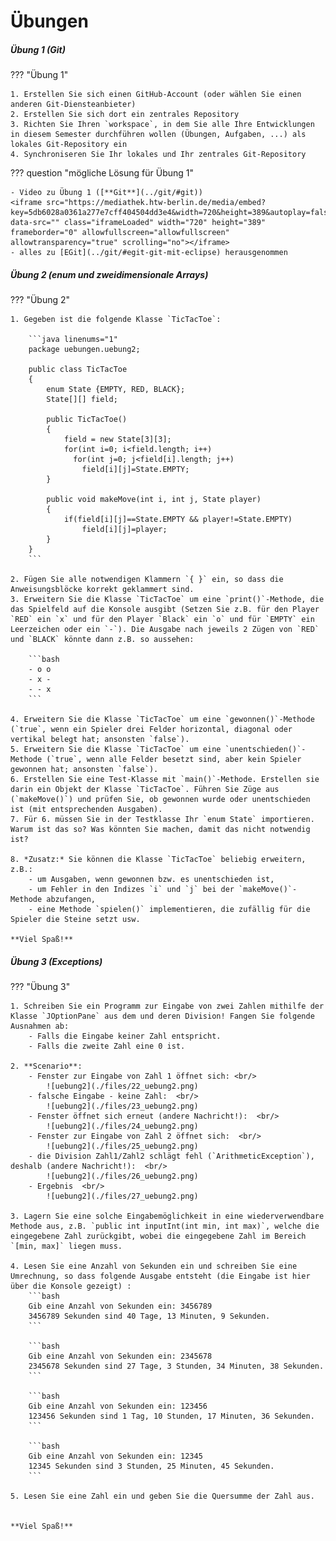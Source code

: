 # Übungen

##### Übung 1 (Git)

??? "Übung 1"

	1. Erstellen Sie sich einen GitHub-Account (oder wählen Sie einen anderen Git-Diensteanbieter)
	2. Erstellen Sie sich dort ein zentrales Repository 
	3. Richten Sie Ihren `workspace`, in dem Sie alle Ihre Entwicklungen in diesem Semester durchführen wollen (Übungen, Aufgaben, ...) als lokales Git-Repository ein
	4. Synchroniseren Sie Ihr lokales und Ihr zentrales Git-Repository


??? question "mögliche Lösung für Übung 1"

	- Video zu Übung 1 ([**Git**](../git/#git))
	<iframe src="https://mediathek.htw-berlin.de/media/embed?key=5db6028a0361a277e7cff404504dd3e4&width=720&height=389&autoplay=false&autolightsoff=false&loop=false&chapters=false&related=false&responsive=false&t=0" data-src="" class="iframeLoaded" width="720" height="389" frameborder="0" allowfullscreen="allowfullscreen" allowtransparency="true" scrolling="no"></iframe>
	- alles zu [EGit](../git/#egit-git-mit-eclipse) herausgenommen

##### Übung 2 (enum und zweidimensionale Arrays)

??? "Übung 2"

	1. Gegeben ist die folgende Klasse `TicTacToe`:

		```java linenums="1"
		package uebungen.uebung2;

		public class TicTacToe 
		{
			enum State {EMPTY, RED, BLACK};
			State[][] field;

			public TicTacToe()
			{
				field = new State[3][3];
				for(int i=0; i<field.length; i++)
				  for(int j=0; j<field[i].length; j++)
				  	field[i][j]=State.EMPTY;
			}

			public void makeMove(int i, int j, State player)
			{
				if(field[i][j]==State.EMPTY && player!=State.EMPTY)   
					field[i][j]=player;
			}
		}
		```
	
	2. Fügen Sie alle notwendigen Klammern `{ }` ein, so dass die Anweisungsblöcke korrekt geklammert sind. 
	3. Erweitern Sie die Klasse `TicTacToe` um eine `print()`-Methode, die das Spielfeld auf die Konsole ausgibt (Setzen Sie z.B. für den Player `RED` ein `x` und für den Player `Black` ein `o` und für `EMPTY` ein Leerzeichen oder ein `-`). Die Ausgabe nach jeweils 2 Zügen von `RED` und `BLACK` könnte dann z.B. so aussehen: 

		```bash
		- o o 
		- x - 
		- - x 
		```

	4. Erweitern Sie die Klasse `TicTacToe` um eine `gewonnen()`-Methode (`true`, wenn ein Spieler drei Felder horizontal, diagonal oder vertikal belegt hat; ansonsten `false`).
	5. Erweitern Sie die Klasse `TicTacToe` um eine `unentschieden()`-Methode (`true`, wenn alle Felder besetzt sind, aber kein Spieler gewonnen hat; ansonsten `false`).
	6. Erstellen Sie eine Test-Klasse mit `main()`-Methode. Erstellen sie darin ein Objekt der Klasse `TicTacToe`. Führen Sie Züge aus (`makeMove()`) und prüfen Sie, ob gewonnen wurde oder unentschieden ist (mit entsprechenden Ausgaben). 
	7. Für 6. müssen Sie in der Testklasse Ihr `enum State` importieren. Warum ist das so? Was könnten Sie machen, damit das nicht notwendig ist?

	8. *Zusatz:* Sie können die Klasse `TicTacToe` beliebig erweitern, z.B.:
		- um Ausgaben, wenn gewonnen bzw. es unentschieden ist,
		- um Fehler in den Indizes `i` und `j` bei der `makeMove()`-Methode abzufangen,
		- eine Methode `spielen()` implementieren, die zufällig für die Spieler die Steine setzt usw.

	**Viel Spaß!**


##### Übung 3 (Exceptions)

??? "Übung 3"

	1. Schreiben Sie ein Programm zur Eingabe von zwei Zahlen mithilfe der Klasse `JOptionPane` aus dem und deren Division! Fangen Sie folgende Ausnahmen ab:
		- Falls die Eingabe keiner Zahl entspricht.
		- Falls die zweite Zahl eine 0 ist.

	2. **Scenario**:
		- Fenster zur Eingabe von Zahl 1 öffnet sich: <br/>
			![uebung2](./files/22_uebung2.png)
		- falsche Eingabe - keine Zahl:  <br/>
			![uebung2](./files/23_uebung2.png)
		- Fenster öffnet sich erneut (andere Nachricht!):  <br/>
			![uebung2](./files/24_uebung2.png)
		- Fenster zur Eingabe von Zahl 2 öffnet sich:  <br/>
			![uebung2](./files/25_uebung2.png)
		- die Division Zahl1/Zahl2 schlägt fehl (`ArithmeticException`), deshalb (andere Nachricht!):  <br/>
			![uebung2](./files/26_uebung2.png)
		- Ergebnis  <br/>
			![uebung2](./files/27_uebung2.png)

	3. Lagern Sie eine solche Eingabemöglichkeit in eine wiederverwendbare Methode aus, z.B. `public int inputInt(int min, int max)`, welche die eingegebene Zahl zurückgibt, wobei die eingegebene Zahl im Bereich `[min, max]` liegen muss.

	4. Lesen Sie eine Anzahl von Sekunden ein und schreiben Sie eine Umrechnung, so dass folgende Ausgabe entsteht (die Eingabe ist hier über die Konsole gezeigt) :
		```bash
		Gib eine Anzahl von Sekunden ein: 3456789
		3456789 Sekunden sind 40 Tage, 13 Minuten, 9 Sekunden.
		```

		```bash
		Gib eine Anzahl von Sekunden ein: 2345678
		2345678 Sekunden sind 27 Tage, 3 Stunden, 34 Minuten, 38 Sekunden.
		```

		```bash
		Gib eine Anzahl von Sekunden ein: 123456
		123456 Sekunden sind 1 Tag, 10 Stunden, 17 Minuten, 36 Sekunden.
		```

		```bash
		Gib eine Anzahl von Sekunden ein: 12345
		12345 Sekunden sind 3 Stunden, 25 Minuten, 45 Sekunden.		
		```

	5. Lesen Sie eine Zahl ein und geben Sie die Quersumme der Zahl aus.


	**Viel Spaß!**




